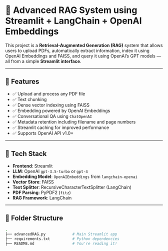 # 🧠 Advanced RAG System using Streamlit + LangChain + OpenAI Embeddings

This project is a **Retrieval-Augmented Generation (RAG)** system that allows users to upload PDFs, automatically extract information, index it using OpenAI Embeddings and FAISS, and query it using OpenAI’s GPT models — all from a simple **Streamlit interface**.

---

## 📌 Features

- ✅ Upload and process any PDF file
- ✅ Text chunking 
- ✅ Dense vector indexing using FAISS
- ✅ Embedding powered by OpenAI Embeddings
- ✅ Conversational QA using `ChatOpenAI`
- ✅ Metadata retention including filename and page numbers
- ✅ Streamlit caching for improved performance
- ✅ Supports OpenAI API v1.0+

---

## 🧱 Tech Stack

- **Frontend**: Streamlit
- **LLM**: OpenAI `gpt-3.5-turbo` or `gpt-4`
- **Embedding Model**: `OpenAIEmbeddings` from `langchain-openai`
- **Vector Store**: FAISS
- **Text Splitter**: RecursiveCharacterTextSplitter (LangChain)
- **PDF Parsing**: PyPDF2 (`fitz`)
- **RAG Framework**: LangChain

---

## 📂 Folder Structure

```bash
.
├── advancedRAG.py            # Main Streamlit app
├── requirements.txt          # Python dependencies
├── README.md                 # You're reading it!
